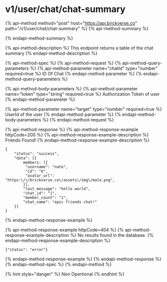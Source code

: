 # v1/user/chat/chat-summary

{% api-method method="post" host="https://api.brickverse.co" path="/v1/user/chat/chat-summary" %}
{% api-method-summary %}

{% endapi-method-summary %}

{% api-method-description %}
This endpoint returns a table of the chat summary
{% endapi-method-description %}

{% api-method-spec %}
{% api-method-request %}
{% api-method-query-parameters %}
{% api-method-parameter name="chatId" type="number" required=true %}
ID Of Chat
{% endapi-method-parameter %}
{% endapi-method-query-parameters %}

{% api-method-body-parameters %}
{% api-method-parameter name="token" type="string" required=true %}
Authorization Token of user
{% endapi-method-parameter %}

{% api-method-parameter name="target" type="number" required=true %}
UserId of the user
{% endapi-method-parameter %}
{% endapi-method-body-parameters %}
{% endapi-method-request %}

{% api-method-response %}
{% api-method-response-example httpCode=200 %}
{% api-method-response-example-description %}
Friends Found!
{% endapi-method-response-example-description %}

```
{
    "status": "success",
    "data": [{
        members: [{
         "username": "nate",
         "id": "6",
         "avatar_url": "https:\/\/brickverse.co\/assets\/img\/male.png",
        }],
        "last_message": "hello world",
        "chat_id": "1",
        "member_count": "1",
        "chat_name": "epic friends chat!"
    }]
}
```
{% endapi-method-response-example %}

{% api-method-response-example httpCode=404 %}
{% api-method-response-example-description %}
No results found in the database.
{% endapi-method-response-example-description %}

```
{"status": "error"}
```
{% endapi-method-response-example %}
{% endapi-method-response %}
{% endapi-method-spec %}
{% endapi-method %}

{% hint style="danger" %}
Non Opertional
{% endhint %}

